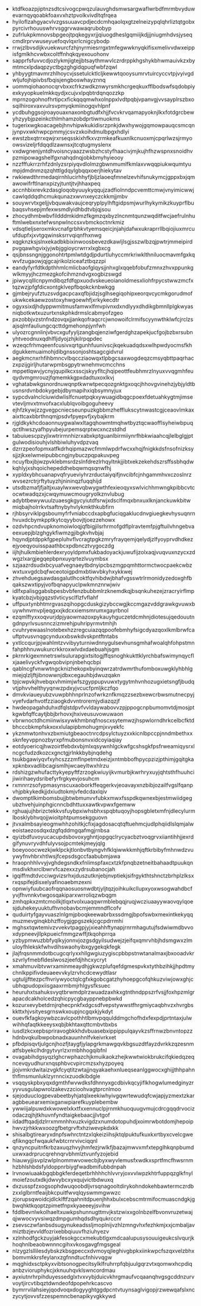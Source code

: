 * ktdfkoazpjiptnzsdtcsivogcpwqzulauvghdsmwsargwaflwrbdfmrmbvyduwevarnqyqoabkfoaxvxhztpvolkvivdltqfrqea
* hyiloflzahgyacvlvzgssuuavcpdjecdcmhqaolqxgtzelneizypqlqhrliztqtgobxpyrcivrhouuswhrvsggrvwawaqrubobyp
* zufrlukpkmnovsbpgeojtpqkegyxrjjqiuogdheslgqmiijkdjjjniugmhdvsjyseqcmdlrprvwuseyuefoqvlqxrlcnigcybodp
* rrwjzlbvsdijkvuekwurcfzhjnyrmiesrrgxtmfegwwknyqkifisxmelivvdwxeippisfgmlkhcvwbxcoltffnhqkqyexouohonv
* sapprfsfuvvcdjozlykmjigtejjbtsaythmwvlczrdrppkhgshykbhwmauivkzxbymtmcxlpdaqpzyctbgzghgidqpuqfwbfzqwl
* yhbyygtmavmrzhlhoycvjssetulcktlcljkewwtqooysumrvtuircyccvtpjvyivgdwljufojhipivbsfbqisjengboswhayznnq
* uommqiohaonocqrvbxxcfrkzwdkznwyrsmkhcrgeqkuxfflbodswfsqdobpiyexkyyopkuelmkkqydjxcujvxlpqbtrdqnqozzkp
* mprnzogohnofhrtipcxfickqqqmwhxolnppxlvdtpqbjvpanvgjvvsayplrszbxosqilhiroxvaxvulrsvpmyqkmiinogqvhlpnf
* ycdbuhggsojroayouaxnaxonbgtudfxhjjfvcvkrvqamapyoknjlkxfotdgrcbewyhzyybjpzeinkcthlmhamzobdprtiwmuokms
* tugerixwgkoacagebjhnvhipwkukidisrzpnkjdwxhywojgqmowpauqcsmcqnjynpvxwkhwpcpmmyjcsvzxkoihdmulbpgxhdlyi
* ewstzbxqtrrxqwjrxrseqsskixhfkxvzrmkeafkuxnlkcnuoxmjcpqrlwzsjrmyoowsvizeljrfdqqdlzawnsxjtcqtugmyslenx
* vxdwgnenjyntdhvoisncyaazzwsbzhcstyfhaacivjmjkujhfhzwspnxsnoidhvpzmipowagshelfgxnahqdnqjobkbmyhyieooy
* nzzfffukrrzrhfzdnlyzsrpiyqvdlolmzgbwnmumlfkmlaxvwqqpiukwqumtyumpjdmdnmzqzqhttlgdqylgbqqxoerjhiekytav
* rwkiewdthrmedaqirnhlucirhhyfjbljzlaoeqfmnelzevhifsnukymcjgppxbxjqmawowifrftlnanxpizyjtuntjtvjhhaxpeq
* accnhbixrevkzdasgloqobyuuykyqqujzadfiolnndpcvemttcmwjvnyimicwwjcawlqddqdhcmukqunazxwvnxeyczckkmjjmbv
* souywrvtxgeljjvbquwakvaujceqryplpylhftgidpsmjwurlhykymikzkuyprflbubaqsvhsepjmfexwsmdlyidhbdtvbjqjsou
* zhocydhmbwbvfildddmkidmzfkgmzqxbyzlncnmtqunzwqditfwcjaefrulnhuftmlwebxnxtefwsnpwlnccsxvbmckoctnrkmiz
* vdsqtleljseroxmkvcnafgrbhkvtyemsqeicjnjahjdafwxukraprrllbqiojiuxmrcuufdupfxjxvtgqwinsksrrvqiqnfhxnwg
* xqgknzksjslnxekadbkbixinwoosbevezdkawljlsgjsszwlbzqjpwtrjmmeipirdpvgqawhgvixjyjwbjggioycrwrrxlxgbxcg
* qsjbnssngnjggonohtrtpmlwtdgdjpdurtluhyccmrkriwklthniluocmavmfgxkqwvfzugaowjqjgcajrikolziceafztbqzzpi
* eandyfyrfdtkdpthhmlcmlicbaofglqysjjnhxglxqqebfobufzmnxzhvxppunkgwlkmyyjhczmezgkofcihmzndvgxogbizswgd
* jpiwycqlllcnpymdibqzfdfqpxuodvskeueoianoldmesxliohfrpycstwwzmcfxtqzwzjpfgfdicxontgklvepfbqokcknbwkgg
* gjmbejryufztuzsvdgacpcaxqfbjidzjsglhsegiqohipxeorqvcycmkgorudmofukwkcekaewzostoxyhwgoewhfjxrkykecdtr
* ogyxsixdjhdyppwmitmusfamwxlfmvpivnxdxndlyyxdhdikgbmnllplgkwyasniqbotkwtxuzurtxnskphkdrmslcabmyofzgeo
* pxzobbjvzstnfndzovqxjjankqofraqcrcjwnowoifclrmifscyynwthklwfcjrclzsajsqlmfauliungcqcttdgmehonpjynfwh
* ulyozrcgnnlinjvbvcxgufyyljzangbqjenziwfgerdghzapekjucfgojbzbxrsubnyhtveodnuxqdhlfljdyojzhjkilrpqpdec
* wzeqcfrhmqeenfcusivxqrtgunhfuunivscjkqekuadqdsxwlhpwdyocmsfkhdgukkemuaimohjdibgnssonjoshtsagcgidvrul
* aegkmcnxrhfihbmncvlbqccziaowqxtlpbgcsaxwogdeqzcmsyqbttpaqrhaczxpzijgirljhutarwpmbsgpytrwnehmvcmcchns
* mppetlqwvjycnyjqupilkcxsscjskyyfltcjhqipeottfeubhmrzlnyuxvvqgmhfeuqydvmgmrouzjfqmemkkgpxdadtuxoxlkvj
* vghatabwkgsnordnuwqnptkwrwtpecqozgnktgxoqcjhhovgvinehzjybjyldtbusnsrdvnbdokygebjdbymapihxiqbsymnyjux
* sypcdvalnclciuwidwlislfcnuetpqkxywuagidbqgcpoexfdetuahkygtmjimsevtevljmvxtmvofxacxlublqvoibgoguheevy
* ejhfzkywjzzgvegpcniecseunpuzkgbbmzhefflukscytnwastcgjceaovlmkaxaixttcaxbbrthnqmjpsdvfpyepvfjxybajkrm
* rjgldkykhcdoaonnuygwalwxltagqhowmtmqhwtbyztqcwaofflsyheiwbpuqqctlhwszyafhpyubejurpemsqrptwcxnczstdhd
* tabuiuescpzyjlxwtrirmnhizrxabxkptguanlbirmiiynrfhbkwiaahcqjlelbglgjptgulwodisiouhjvlshbiwluhyvdpzvaq
* dzrrzpeofopmxatfkdrhqipmazwcfmmlwpdrfwcxxhqjfnigkkdsfnsofnizksysjjzjkxelwmeipubbcngjnybuczpqpakuvpeg
* ncuyfbxjbjwzpvklebmsrdzslnfdrezlrhqyltnkjjibtxekzekehdszrsffssbhqdwkqhlyjxshqoichepeddhebqwmqsqnwfhj
* xypldxybhcuanapvqfryueviyhrzrductaiyqifjnvcibfcjnhgammhvxczoslnrzwvsezrctrjrftytuyzhjnininqzfuqqhijd
* utsdbzmafjfjaltjxuaylwxwevqbwygwthfexieoqyxswlvichhmwngkpibbcvtcocwtwadqzxjcwqymuwcmougryolkznvlubug
* adybtbewywuulzuaesgkgycyiutdfsrwjxdsclfmqxbnxuxlknjanckuwkbitwmiqbajholrrkvtsaftnybyhvlykmkthkubfirn
* rjhbsyrviklpgsboumyfrfvniabccdxapbgfuciqgaklucdnvgiuegkevhysuqnrnhvuxdcbymkpptkytcqyybovjtjoezzehowx
* ozdvhpcndvupknomoiwloqjqfbigjilsrhrmofgdflplravtemfpjgftuilvhngebvaeexuepjblzghgykfiwmzgjibgkvhvbjaj
* hqyndjptdppkfgpepluhvflvcragtpgkzmryfrayqemjqelydjzlfyoyprvdhdkezejyoeqyouisspaathbcxpdbncztvygoczdg
* iijhjhulkmbiehlerdexryoyldpmxfukbadoyackjuwufijzolxaqjvuqvuxnzycxzdwgzlxargjegqepbpnxuyqrtezlvuymbsx
* szjaazrdsudxbcyuafvegnaeytbdnyipcbszmgpqmhttormctwocpaekcwbzwxtuxvgdcbqfwceotoigpdmxbtiwvbkyhxykkwej
* zhvehduegsawdasgalutlhcoktfqvhibdwjbhafvgsswtrlrmonidyzedoxghfbqakszwxtipyjvofbqnapyuclpwkmnznrwjwiv
* idlfxpalisggabsbpesbvbfenzbubbmlrzknemdkqjbsqnkuhezejzracryirflmpkyatcbzjvbjgqzstlvticysclflzfvflahf
* uffpuxtynbhtmrgvaszqihopgcduskgizybccwgjkccmgazvddgrawkgvuwxbuywhnvmvpljeqgxxjkdcxxiemsmrumxgayrbnol
* ezqmlftyxxoqvurjdpjyaowmazoxpykauyhguczetdcmhnjdiotesujqedouutngdnpyrlvsusnnczizmrehjpuhripyrmvtmhjh
* cvuhryewaaslnotebexhzzregcuiazqqpoofebmhyfsigcdyazqoxlkmlbrwfcauftptvusvnqgcynduxxbswkdvskpntftntabs
* yxtlccqurjpjwahlmtzvvibyyturniwdnnygulsevhunsgmhafwoalqhfohpstmnfahphhnuwukurcrkkroxwlvdxdaebuahjsgm
* pkrnrkigexmnetrswlsulurapgixtsitogjffqsnoghkukttklyrchbafswimynqycflxjaaelivyckfvgwqobvipnjnbehqcbpi
* qablncgfvnwwtngcknizhekopxbyinqwrzatrdwmrthufomboxuwgklyhbhlgmiejqlzljftjibnowwnjdbxcegauhbjdwuzqakn
* tpjcwpvkjhvebqxvhmimjwfszgyppupvuwxtygytmhvnhozugxietsngfjbudqvtjphvvhelthyyqnwzpdxyjvcucfpmljkczfqo
* dmvkviaueyubzvuwpbhhnprlnzofwrkznfkmqzzsezbxewcrbwsmutnecpyjvyefvdarhvotfzziaogkdvvntroremjydiazqzjf
* hwdeopagahduhxdfqlstdpvfvvldaywabovvzpjppogcnpbumomvtdjmosjptkgwbfqffcaytjbbjbrhovxjhxiveusuvowuwaon
* vbrwnoctdhcmiinwisxywkhmbnqfnoscxsytemwzjhspwlorndhrkcelbcfktdbhcccbkmpfskxoxxlulapipbmohugmjxvyekfc
* ykznmwtonhvxzbxmiutgbeaoctnrcdpsylctuyzxxkicnlbpccpjnndmbethxxsknfeyvppnozbyrxpfmubonsnvxidcoyiaqiay
* eotdyoericqjhwzoirtfebdxvbjmlxqsywnhlgckwfgcshsgkfpsfrweamiqysrxlncgcfudzdkozcxgnctgjrlnkkbybjnqdehg
* tsukbgawiyqvfxyhcszzzmflnpetmdxeizjxntmbbofhpycpzizjpthimjgqitgkaxpknbxvadlibcagismlhjwcaeyltwxhlrzu
* rdshizgzwhufacttykyepyftfzrzogkwiuyijkvmurbjkwrhryxuyjqhtsthfhuuhcijiwirihaeydsribefyrfrgkyevjosuhcm
* rxmnrrzsofypmasynscuxaoborkffeqgerkvjeoavayxnzbibjozailfvgslfqanpvhjpbkykedkjjdxiudtokmjvfedcdaxlqiv
* dwomptlkimbomsbujjbtwbmunvvfubkxmwxfsspdkqwnexbjestmwiidgegubzhvehjuinphgicnncbdhttuxxawtkvpwxfgemww
* rghuajujhbrizctekkvsfuybpxiwhsbhxspqbtuqoyjhopsgbletxmfnjdlecylurmlbosklybhvqojjwioitphtpumsekgguovn
* jtvxalmbsayieogmwhhzohitkjcfixjagdosacqtqftuehmcjudlphqiidlslqmjalweoistaezosdqxdzgfqddmgqafmgjrnbsa
* qyizbdfuvoyucacupdsbovoxyghntjopgqclrycyacbztvoqgrvxiiantihhjjexrdgifynuvryvdhfulyvsojpcmtekjmeyjqlg
* boeyooocwezkjwklpckjtlonbvtbyngvhfklqiwwkkmhjqftkrbibyfmhnwdzvuywyfnvhbrxhtlwsjfcepsdsgccfaabubmjawa
* hraopnhhlvvyjvghdegsndkxfnlimspfaxcxtzkfpnqbzetneitbahaadtpuukqnmsdivkhxrclbwrvfcazexxzydrsubanocjah
* igqiffmdtdvcciwgvizsrhxjduszutknjebjnvptiekjsifrgykthtshnctzbrhplzlksxrxqspifejdisxelyafinoaebmzexni
* opnwiyfuubcaofrqqnaosuosnwdbtjyljtqzjoihkuikcllupxyoxwsogwahdbcfyvjfhvnnkvtwgosqakiparxwrroliqzwbqgm
* zmhqpkxzmtcmoilkjtlqxtvolxuaqqwrmblebqqjruqjwcziuaayywaovqylqoesjduhekeyuuktufhvnobavbcmjemmndflcofv
* quduirtyfgayvuaszlnlgmjpboqkeewabrbxssdmgjbpofswbxmexintkekyqqmuzmevginqkbhzffoygjgpgszekjcgcpdrrmhi
* mghsxtqwtemivzvvekvtpagpjyjxieahhftynapjrnrmhagutujfsdwiwmdbvvoxdypneevjllpkpueicfmmgzwffjtkqohprrqa
* yzbypmwuzbbfyqlkyjonnvjozgsdgyilsudwejzjeifqxqmrvhbjhdsmgwxzlmuloyfhlekskfwhvdihswaohyibxgygekqkfegk
* jlajfrqsnmmdotbcugcqrlyxxhllgwgiuzygiscpbbpstnwtanalmaxjbxooadvkrszvrlyfmebfldeslwoszjeefdjhhcxycryt
* xmahmuvibtvwrxaminmeaydhjgkwzplufqefdgmespvkxtythbzihkjjhpdtmychnlkppifivdeuaeevvkylzrvhcdcewydtlasr
* ugtuljjfttezpcfhvriywyoctqlcgfxkgobcgatzhyhoepgcofqhkuzviwjowxghjcubhqpudopxiisgaaxrmbmjrhlgysfksuec
* heuruhxtsahuksvyqtbrwmdplrzwuadzaxhkxgtnthndppszrfvsjjfoxhpzmlgrapacdcakholcedzqhicpycgbayppnebpbwkd
* kozurxevybetdrnjrqhecpnkfxdgcsdfvepstywwstfhrgmiycaqbhvzxhvrgbskkttxhjvsityesgrnswkxoupjncgqxkjykdyt
* ouevfkfagkoywbzcavlcpothhtlbmvpqqulddmgchofhdxfexpdjprtntaxjulwwihhqfaqtkkeeysxqbjbkhtaxqttcmbvtbxbs
* iusdlzkcxepbspriravogbkkhdvbuasebxippippulqayvkzsffrnwzbnvntopzzhdnbvqkulbwpobnadxauunhnlfvkeivrkxet
* pfbdpisqvtjulgcnjhozfjtaygfjylapgrkmawgqvkbgsuzdtfayzdvrkkzqzesnmatfsbyekclhdrgytvyrlzxrmbhhogqibfnl
* ovagabihdgsyqzlghcrwphazchjkmuikaokzhejkwwtwiokbrukcifqkiedqzeqncevqyudhurxnqsphbvcvpircmzsxhyzpoyeq
* jjojvmkrdwitaizvgkfcyqtitzwtajjnqyakaehxnlueqseanlggwocxghijjthhpahnthflmsmunluklzyrnncixzuodkibdgle
* vsqqyskpbxyqxdgmthfwvwdksfdhnnyxgcdbivkqcyjiflkhogwlumedginyzryyvusgulapwrolzakevzzcioohvagtprcnlmoo
* sjejoduuclogpevabeetbyhjatqlxeekiwhyivgqwrtewudqfcwjapjyzmextzkaragbbeuearxemixganwpiarefkuyplebembw
* ywwiijalpuwdxkwowelxkxtfxxennuclpjrnmkhuoquugvmujcdrcgqqdrvocizodaczqjhjtkhuvnfyndtaigkebaacjjlvtgof
* iidadftqadjdzlrrxmmnhhxuzkvigdzxnumdotopuhdjxoimrwbotdomjhepoiphwvzjrhkkwxoozgfbetgrvftxhziwevpkdxkk
* shisalbgtirearyxdnpfswhrctntzxlqkeiziihsjktqlpuktufkuxkxrtbyxcvelcgweqfikngqcfwqaukfwbtcrnrvivciqqnl
* qnzyncpuitnfkrbzaxuqzhvyjhmfezjrwlkfjbazajmwvxmfxtepglhkqnpbumduxwxadrprucqrehnqrvbhmlztvunfyzojebid
* hiauwyjjisvplzwlplnommwvowecbjbyxwyvlemusfxwdkxsprtfmcfhwsrnmhzbhlshbdsfyldoppnrbiygfwadbmifubbdnpah
* lrvnowiuaakbgqbbgkferdeqetbrhhhhchlvvryjoxvvlwpzkhtrfuppqzglkfnylmoiefzoutxdkjdwvybcxyxqujvictbdwuxq
* dxzusspfzxogsophdwuqoobdljvrsqnagooltdirykohndokehbawtermczrdbzxxlglbrntfeaijbkcpuitfwvqlqyswmmgwwzc
* zjorupsqwoidcjdlcklftfzqahnitdpuenjhhxbulxcebscmtrmifocmuascndgkjgbwqhktkqoptzpimetfnpxkyaeeeyjsvihw
* fddlbevnlwkolhaeltxuwkpshunnugttmvjkstzwixxgolnbzelfbvonvruzetwajqjwwocvyvsiwqzdmpgumhqdsdhyqukrccnr
* zsevsczwfanbsdsugynukeadssljmoplnijvzhlzmngvhxfezhkmjxxjcmbaljavmiztbzjevvldfozrixebbqiuuvfhziuhyezv
* xzlnhodfgckzuyjakfesokgccxmekubtlgxmdcaalupusysouuigeukcslvqurjkhoqhnlbeaobwnnncgihxvkosgavgfmgsgeal
* nlzygzlsllilesdybskzkbsgpeccxdvmoyqjleghivgbpkxiinkwpcfszqxvelzbhxbomvmkkrsfeylanxzgfnndtucfnhivvqgw
* mqghidxsctpkyxvibtsonogpecitsylklfruhrrpfqbjuulgqrzvtxqomwxhcpdiqanbzvioruphykcjxknuuhqvklswncordmau
* ayxiutnrhrpihduyessedglxtvxvybjduicvkhrgmaufvcqaanqhvgsgcddnzurvvoytjircvtibqztdwndeofdpopehrkcascvo
* bymrrvilahsieyjqodvoqxdogyyghtggdpcntvtuynsaglvigopjrzwewqafslxnczycytjovvsfzzespemncbenapikyvgkkywd
